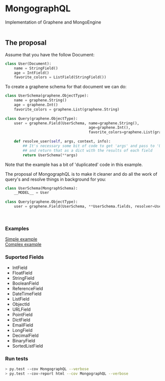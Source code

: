 # MongographQL
Implementation of Graphene and MongoEngine
<br>
<br>

## The proposal

Assume that you have the follow Document:

```python
class User(Document):
    name = StringField()
    age = IntField()
    favorite_colors = ListField(StringField())
```
To create a graphene schema for that document we can do:
```python
class UserSchema(graphene.ObjectType):
    name = graphene.String()
    age = graphene.Int() 
    favorite_colors = graphene.List(graphene.String)
    
class Query(graphene.ObjectType):
	user = graphene.Field(UserSchema, name=graphene.String(),
                                      age=graphene.Int(),
                                      favorite_colors=graphene.List(graphene.String))
    
    def resolve_user(self, args, context, info):
        ## It's necessary some bit of code to get 'args' and pass to 'User' query
        ## and return that as a dict with the results of each field 
        return UserSchema(**args)
```
Note that the example has a bit of 'duplicated' code in this example. 

The proposal of MongographQL is to make it cleaner and do all the work of query's and resolve things in background for you:

```python
class UserSchema(MongraphSchema):
    __MODEL__ = User
    
class Query(graphene.ObjectType):
	user = graphene.Field(UserSchema, **UserSchema.fields, resolver=UserSchema.auto_resolver)
```
<br>

### Examples
<a href="https://github.com/joaovitorsilvestre/MongographQL/blob/master/example.py" >Simple example</a>
<br>
<a href="https://github.com/joaovitorsilvestre/MongographQL/blob/master/complexExample.py" >Complex example</a>

### Suported Fields
* IntField
* FloatField
* StringField
* BooleanField
* ReferenceField
* DateTimeField
* ListField 
* ObjectId
* URLField
* PointField
* DictField
* EmailField
* LongField
* DecimalField
* BinaryField
* SortedListField

### Run tests
``` bash
> py.test --cov MongographQL --verbose
> py.test --cov-report html --cov MongographQL --verbose
```
